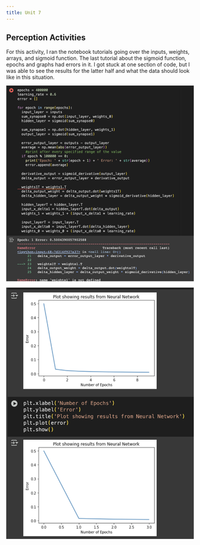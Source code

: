 ```yaml
---
title: Unit 7
---
```

Perception Activities
--
For this activity, I ran the notebook tutorials going over the inputs, weights, arrays, and sigmoid function. The last tutorial about the sigmoid function, epochs and graphs had errors in it. I got stuck at one section of code, but I was able to see the results for the latter half and what the data should look like in this situation. 

![1](https://github.com/inthekhards/inthekhards.github.io/blob/main/docs/u7i.png?raw=true)

![2](https://github.com/inthekhards/inthekhards.github.io/blob/main/docs/u7ii.png?raw=true)

